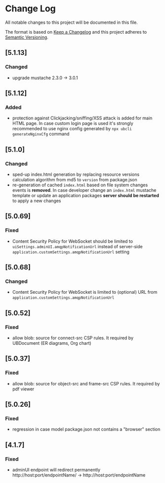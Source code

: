 # Change Log
All notable changes to this project will be documented in this file.

The format is based on [Keep a Changelog](http://keepachangelog.com/)
and this project adheres to [Semantic Versioning](http://semver.org/).

## [5.1.13]
### Changed
 - upgrade mustache 2.3.0 -> 3.0.1 
 
## [5.1.12]
### Added
 - protection against Clickjacking/sniffing/XSS attack is added for main HTML page.
 In case custom login page is used it's strongly recommended to use nginx config
 generated by `npx ubcli generateNginxCfg` command
    
## [5.1.0]
### Changed
 - sped-up index.html generation by replacing resource versions calculation algorithm from md5 to `version` from package.json
 - re-generation of cached `index.html` based on file system changes events is **removed**. In case developer change
 an `index.html` mustache template or update an application packages __server should be restarted__ to apply a new changes    
 
## [5.0.69]
### Fixed
 - Content Security Policy for WebSocket should be limited to `uiSettings.adminUI.amqpNotificationUrl`
 instead of server-side `application.customSettings.amqpNotificationUrl` setting
 
## [5.0.68]
### Changed
 - Content Security Policy for WebSocket is limited to (optional) URL from `application.customSettings.amqpNotificationUrl`
 
## [5.0.52]
### Fixed 
- allow blob: source for connect-src CSP rules. It required by UBDocument (ER diagrams, Org chart)

## [5.0.37]
### Fixed
- allow blob: source for object-src and frame-src CSP rules. It required by pdf viewer

## [5.0.26]
### Fixed
 - regression in case model package.json not contains a "browser" section

## [4.1.7]
### Fixed
- adminUI endpoint will redirect permanently http://host:port/endpointName/ -> http://host:port/endpointName

